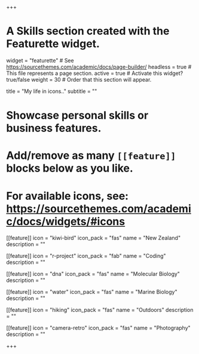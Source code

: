 +++
# A Skills section created with the Featurette widget.
widget = "featurette"  # See https://sourcethemes.com/academic/docs/page-builder/
headless = true  # This file represents a page section.
active = true  # Activate this widget? true/false
weight = 30  # Order that this section will appear.

title = "My life in icons.."
subtitle = ""

# Showcase personal skills or business features.
# 
# Add/remove as many `[[feature]]` blocks below as you like.
# 
# For available icons, see: https://sourcethemes.com/academic/docs/widgets/#icons

[[feature]]
  icon = "kiwi-bird"
  icon_pack = "fas"
  name = "New Zealand"
  description = ""

[[feature]]
  icon = "r-project"
  icon_pack = "fab"
  name = "Coding"
  description = ""
  
[[feature]]
  icon = "dna"
  icon_pack = "fas"
  name = "Molecular Biology"
  description = ""  
  
[[feature]]
  icon = "water"
  icon_pack = "fas"
  name = "Marine Biology"
  description = ""
  
[[feature]]
  icon = "hiking"
  icon_pack = "fas"
  name = "Outdoors"
  description = ""
  
[[feature]]
  icon = "camera-retro"
  icon_pack = "fas"
  name = "Photography"
  description = ""
  


+++
